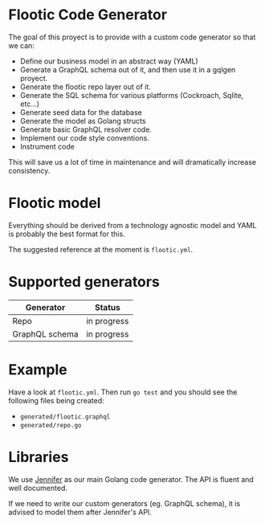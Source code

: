 # Flootic Code Generator

The goal of this proyect is to provide with a custom code generator so that we can:

* Define our business model in an abstract way (YAML)
* Generate a GraphQL schema out of it, and then use it in a gqlgen proyect.
* Generate the flootic repo layer out of it.
* Generate the SQL schema for various platforms (Cockroach, Sqlite, etc...)
* Generate seed data for the database
* Generate the model as Golang structs
* Generate basic GraphQL resolver code.
* Implement our code style conventions.
* Instrument code

This will save us a lot of time in maintenance and will dramatically increase consistency. 

# Flootic model

Everything should be derived from a technology agnostic model and YAML is probably the best format for this.

The suggested reference at the moment is `flootic.yml`. 

# Supported generators

| Generator       | Status        |
| --------------- |:-------------:|
| Repo            | in progress   |
| GraphQL schema  | in progress   |

# Example

Have a look at `flootic.yml`. Then run `go test` and you should see the following files being created:

* `generated/flootic.graphql`
* `generated/repo.go`

# Libraries

We use [Jennifer](https://github.com/dave/jennifer) as our main Golang code generator. The API is fluent and well documented. 

If we need to write our custom generators (eg. GraphQL schema), it is advised to model them after Jennifer's API.
